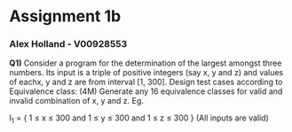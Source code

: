 # Assignment 1b
### Alex Holland - V00928553

**Q1)** Consider a program for the determination of the largest amongst three numbers. Its
input is a triple of positive integers (say x, y and z) and values of eachx, y and z are from
interval [1, 300]. Design test cases according to Equivalence class: (4M)
Generate any 16 equivalence classes for valid and invalid combination of x, y and z. Eg.

I<sub>1</sub> = { 1 ≤ x ≤ 300 and 1 ≤ y ≤ 300 and 1 ≤ z ≤ 300 } (All inputs are valid)
